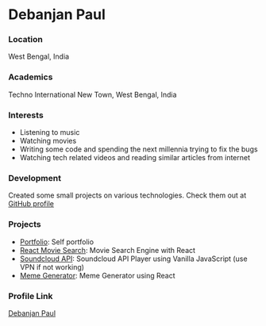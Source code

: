 # Debanjan Paul

### Location

West Bengal, India

### Academics

Techno International New Town, West Bengal, India

### Interests

* Listening to music
* Watching movies
* Writing some code and spending the next millennia trying to fix the bugs
* Watching tech related videos and reading similar articles from internet

### Development

Created some small projects on various technologies. Check them out at [GitHub profile](https://github.com/debanjanpaul10)

### Projects

* [Portfolio](https://debanjanpaul10.github.io/): Self portfolio
* [React Movie Search](https://debanjanpaul10.github.io/react-movie-search/): Movie Search Engine with React
* [Soundcloud API](https://debanjanpaul10.github.io/Soundcloud-API/): Soundcloud API Player using Vanilla JavaScript (use VPN if not working)
* [Meme Generator](https://debanjanpaul10.github.io/meme-generator/): Meme Generator using React

### Profile Link

[Debanjan Paul](https://github.com/debanjanpaul10)
